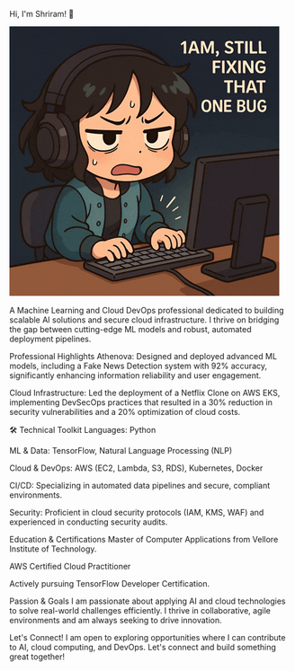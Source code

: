  Hi, I'm Shriram! 👋 

![App Demo](assets/demo.gif)


A Machine Learning and Cloud DevOps professional dedicated to building scalable AI solutions and secure cloud infrastructure. I thrive on bridging the gap between cutting-edge ML models and robust, automated deployment pipelines.

 Professional Highlights
Athenova: Designed and deployed advanced ML models, including a Fake News Detection system with 92% accuracy, significantly enhancing information reliability and user engagement.

Cloud Infrastructure: Led the deployment of a Netflix Clone on AWS EKS, implementing DevSecOps practices that resulted in a 30% reduction in security vulnerabilities and a 20% optimization of cloud costs.

🛠️ Technical Toolkit
Languages: Python

ML & Data: TensorFlow, Natural Language Processing (NLP)

Cloud & DevOps: AWS (EC2, Lambda, S3, RDS), Kubernetes, Docker

CI/CD: Specializing in automated data pipelines and secure, compliant environments.

Security: Proficient in cloud security protocols (IAM, KMS, WAF) and experienced in conducting security audits.

 Education & Certifications
Master of Computer Applications from Vellore Institute of Technology.

AWS Certified Cloud Practitioner

Actively pursuing TensorFlow Developer Certification.

Passion & Goals
I am passionate about applying AI and cloud technologies to solve real-world challenges efficiently. I thrive in collaborative, agile environments and am always seeking to drive innovation.

Let's Connect!
I am open to exploring opportunities where I can contribute to AI, cloud computing, and DevOps. Let's connect and build something great together!
